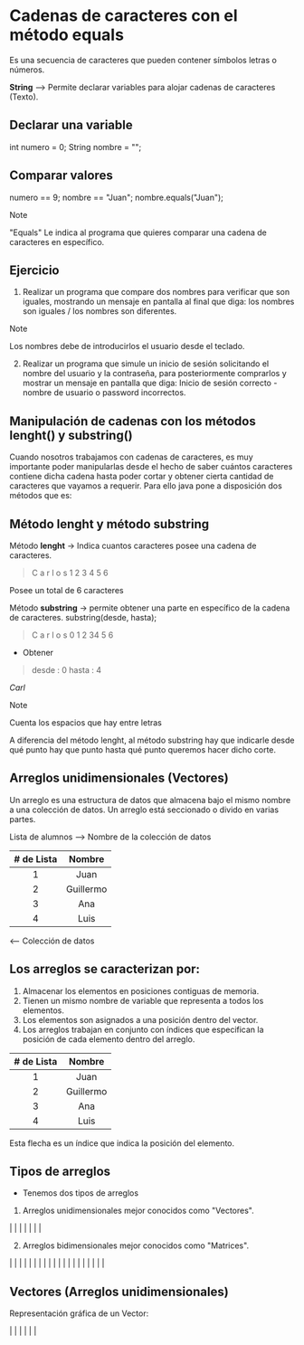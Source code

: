 # Cadenas de caracteres con el método equals
Es una secuencia de caracteres que pueden contener símbolos letras o números. 

**String** --> Permite declarar variables para alojar cadenas de caracteres (Texto).

## Declarar una variable
int numero = 0;
String nombre = "";

## Comparar valores
numero == 9;
nombre == "Juan";
nombre.equals("Juan");

>[!Note]
> "Equals" Le indica al programa que quieres comparar una cadena de caracteres en específico.

## Ejercicio
1. Realizar un programa que compare dos nombres para verificar que son iguales, mostrando un mensaje en pantalla al final que diga: los nombres son iguales / los nombres son diferentes. 

>[!Note] 
> Los nombres debe de introducirlos el usuario desde el teclado.

2. Realizar un programa que simule un inicio de sesión solicitando el nombre del usuario y la contraseña, para posteriormente comprarlos y mostrar un mensaje en pantalla que diga: Inicio de sesión correcto - nombre de usuario o password incorrectos.

## Manipulación de cadenas con los métodos lenght() y substring()
Cuando nosotros trabajamos con cadenas de caracteres, es muy importante poder manipularlas desde el hecho de saber cuántos caracteres contiene dicha cadena hasta poder cortar y obtener cierta cantidad de caracteres que vayamos a requerir. Para ello java pone a disposición dos métodos que es:

## Método lenght y método substring

Método **lenght** -> Indica cuantos caracteres posee una cadena de caracteres.

> C a r l o s
> 1 2 3 4 5 6

Posee un total de 6 caracteres

Método **substring** -> permite obtener una parte en específico de la cadena de caracteres. substring(desde, hasta);

> C a r l o  s
>0 1 2 34   5 6

* Obtener

> desde : 0
> hasta : 4

*Carl*

>[!Note] 
> Cuenta los espacios que hay entre letras

A diferencia del método lenght, al método substring hay que indicarle desde qué punto hay que punto hasta qué punto queremos hacer dicho corte.

## Arreglos unidimensionales (Vectores)
Un arreglo es una estructura de datos que almacena bajo el mismo nombre a una colección de datos. Un arreglo está seccionado o divido en varias partes.

Lista de alumnos --> Nombre de la colección de datos

| # de Lista | Nombre |
|:----------:|:------:|
| 1 | Juan |
| 2 | Guillermo |
| 3 | Ana |
| 4 | Luis |

<-- Colección de datos 

## Los arreglos se caracterizan por:

1. Almacenar los elementos en posiciones contiguas de memoria.
2. Tienen un mismo nombre de variable que representa a todos los elementos.
3. Los elementos son asignados a una posición dentro del vector.
4. Los arreglos trabajan en conjunto con índices que especifican la posición de cada elemento dentro del arreglo.

| # de Lista | Nombre |
|:----------:|:------:|
| 1 | Juan | --> Posición 1
| 2 | Guillermo | --> Posición 2
| 3 | Ana | --> Posición 3
| 4 | Luis | --> Posición 4

Esta flecha es un índice que indica la posición del elemento.

## Tipos de arreglos
* Tenemos dos tipos de arreglos

1. Arreglos unidimensionales mejor conocidos como "Vectores".

| | | | | | |

2. Arreglos bidimensionales mejor conocidos como "Matrices".

| | | | |
| | | | |
| | | | |
| | | | |

## Vectores (Arreglos unidimensionales)

Representación gráfica de un Vector:

| | | | | |
